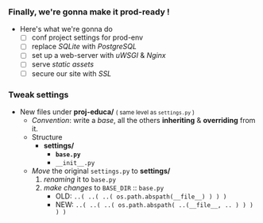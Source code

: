 ### Finally, we're gonna make it prod-ready !
- Here's what we're gonna do 
    - [ ] conf project settings for prod-env
    - [ ] replace *SQLite* with *PostgreSQL*
    - [ ] set up a web-server with *uWSGI* & *Nginx*
    - [ ] serve *static assets*
    - [ ] secure our site with *SSL*

### Tweak settings 
- New files under **proj-educa/** <small>( same level as ```settings.py``` )</small> 
    - *Convention*:  write a *base*, all the others **inheriting** & **overriding** from it.
    - Structure 
        - **settings/**
            - **```base.py```**
            - ```__init__.py```
    - *Move* the original ```settings.py``` to **settings/**
        1. *renaming* it to ```base.py```
        2. *make changes* to ```BASE_DIR``` :: ```base.py```
            - OLD: ```..( ..( ..( os.path.abspath(__file__) ) ) )```
            - NEW: ```..( ..( ..( os.path.abspath( ..(__file__, .. ) ) ) ) )```

